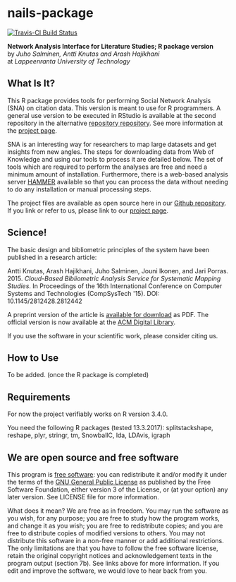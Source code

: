 # nails-package
[![Travis-CI Build Status](https://travis-ci.org/aknutas/nails-package.svg?branch=master)](https://travis-ci.org/aknutas/nails-package)

**Network Analysis Interface for Literature Studies; R package version**  
by _Juho Salminen, Antti Knutas and Arash Hajikhani_  
at _Lappeenranta University of Technology_

What Is It?
----
This R package provides tools for performing Social Network Analysis (SNA) on citation data. This version is meant to use for R programmers. A general use version to be executed in RStudio is available at the second repository in the alternative [repository repository](https://github.com/aknutas/nails). See more information at the [project page](http://aknutas.github.io/nails/).

SNA is an interesting way for researchers to map large datasets and get insights from new angles. The steps for downloading data from Web of Knowledge and using our tools to process it are detailed below. The set of tools which are required to perform the analyses are free and need a minimum amount of installation. Furthermore, there is a web-based analysis server [HAMMER](http://hammer.nailsproject.net) available so that you can process the data without needing to do any installation or manual processing steps.

The project files are available as open source here in our [Github repository](https://github.com/aknutas/nails-package). If you link or refer to us, please link to our [project page](http://aknutas.github.io/nails/).

Science!
----
The basic design and bibliometric principles of the system have been published in a research article:

Antti Knutas, Arash Hajikhani, Juho Salminen, Jouni Ikonen, and Jari Porras. 2015. _Cloud-Based Bibliometric Analysis Service for Systematic Mapping Studies_. In Proceedings of the 16th International Conference on Computer Systems and Technologies (CompSysTech '15). DOI: 10.1145/2812428.2812442

A preprint version of the article is [available for download](http://www.codecamp.fi/lib/exe/fetch.php/wiki/nails-compsystech2015-preprint.pdf) as PDF. The official version is now available at the [ACM Digital Library](http://dl.acm.org/citation.cfm?doid=2812428.2812442).

If you use the software in your scientific work, please consider citing us.

How to Use
----
To be added. (once the R package is completed)

Requirements
----
For now the project verifiably works on R version 3.4.0.

You need the following R packages (tested 13.3.2017): splitstackshape, reshape, plyr, stringr, tm, SnowballC, lda, LDAvis, igraph

We are open source and free software
----
This program is [free software](https://www.gnu.org/philosophy/free-sw.html): you can redistribute it and/or modify it under the terms of the [GNU General Public License](https://www.gnu.org/licenses/quick-guide-gplv3.html) as published by the Free Software Foundation, either version 3 of the License, or (at your option) any later version. See LICENSE file for more information.

What does it mean? We are free as in freedom. You may run the software as you wish, for any purpose; you are free to study how the program works, and change it as you wish; you are free to redistribute copies; and you are free to distribute copies of modified versions to others. You may not distribute this software in a non-free manner or add additional restrictions. The only limitations are that you have to follow the free software license, retain the original copyright notices and acknowledgement texts in the program output (section 7b). See links above for more information. If you edit and improve the software, we would love to hear back from you.
